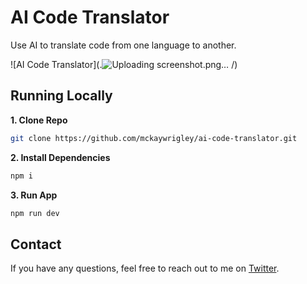 # AI Code Translator

Use AI to translate code from one language to another.

![AI Code Translator](.![Uploading screenshot.png…]()
/)

## Running Locally

**1. Clone Repo**

```bash
git clone https://github.com/mckaywrigley/ai-code-translator.git
```

**2. Install Dependencies**

```bash
npm i
```

**3. Run App**

```bash
npm run dev
```

## Contact

If you have any questions, feel free to reach out to me on [Twitter](https://x.com/Aesoulr).
